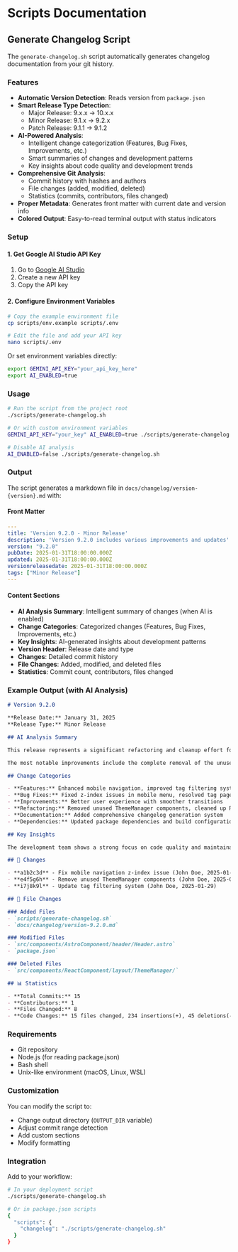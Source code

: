 # Scripts Documentation

## Generate Changelog Script

The `generate-changelog.sh` script automatically generates changelog documentation from your git history.

### Features

- **Automatic Version Detection**: Reads version from `package.json`
- **Smart Release Type Detection**: 
  - Major Release: 9.x.x → 10.x.x
  - Minor Release: 9.1.x → 9.2.x  
  - Patch Release: 9.1.1 → 9.1.2
- **AI-Powered Analysis**: 
  - Intelligent change categorization (Features, Bug Fixes, Improvements, etc.)
  - Smart summaries of changes and development patterns
  - Key insights about code quality and development trends
- **Comprehensive Git Analysis**: 
  - Commit history with hashes and authors
  - File changes (added, modified, deleted)
  - Statistics (commits, contributors, files changed)
- **Proper Metadata**: Generates front matter with current date and version info
- **Colored Output**: Easy-to-read terminal output with status indicators

### Setup

#### 1. Get Google AI Studio API Key
1. Go to [Google AI Studio](https://makersuite.google.com/app/apikey)
2. Create a new API key
3. Copy the API key

#### 2. Configure Environment Variables
```bash
# Copy the example environment file
cp scripts/env.example scripts/.env

# Edit the file and add your API key
nano scripts/.env
```

Or set environment variables directly:
```bash
export GEMINI_API_KEY="your_api_key_here"
export AI_ENABLED=true
```

### Usage

```bash
# Run the script from the project root
./scripts/generate-changelog.sh

# Or with custom environment variables
GEMINI_API_KEY="your_key" AI_ENABLED=true ./scripts/generate-changelog.sh

# Disable AI analysis
AI_ENABLED=false ./scripts/generate-changelog.sh
```

### Output

The script generates a markdown file in `docs/changelog/version-{version}.md` with:

#### Front Matter
```yaml
---
title: 'Version 9.2.0 - Minor Release'
description: 'Version 9.2.0 includes various improvements and updates'
version: "9.2.0"
pubDate: 2025-01-31T18:00:00.000Z
updated: 2025-01-31T18:00:00.000Z
versionreleasedate: 2025-01-31T18:00:00.000Z
tags: ["Minor Release"]
---
```

#### Content Sections
- **AI Analysis Summary**: Intelligent summary of changes (when AI is enabled)
- **Change Categories**: Categorized changes (Features, Bug Fixes, Improvements, etc.)
- **Key Insights**: AI-generated insights about development patterns
- **Version Header**: Release date and type
- **Changes**: Detailed commit history
- **File Changes**: Added, modified, and deleted files
- **Statistics**: Commit count, contributors, files changed

### Example Output (with AI Analysis)

```markdown
# Version 9.2.0

**Release Date:** January 31, 2025
**Release Type:** Minor Release

## AI Analysis Summary

This release represents a significant refactoring and cleanup effort focused on improving the codebase architecture and user experience. The changes demonstrate a systematic approach to removing technical debt while enhancing the overall functionality of the application.

The most notable improvements include the complete removal of the unused ThemeManager system, which simplifies the codebase and reduces maintenance overhead. The mobile navigation has been significantly enhanced with proper z-index management and improved user interaction patterns.

## Change Categories

- **Features:** Enhanced mobile navigation, improved tag filtering system
- **Bug Fixes:** Fixed z-index issues in mobile menu, resolved tag page navigation
- **Improvements:** Better user experience with smoother transitions
- **Refactoring:** Removed unused ThemeManager components, cleaned up React components
- **Documentation:** Added comprehensive changelog generation system
- **Dependencies:** Updated package dependencies and build configurations

## Key Insights

The development team shows a strong focus on code quality and maintainability, with systematic removal of unused components and improved architectural patterns. The changes indicate a maturing codebase with better separation of concerns between Astro and React components.

## 🔄 Changes

- **a1b2c3d** - Fix mobile navigation z-index issue (John Doe, 2025-01-31)
- **e4f5g6h** - Remove unused ThemeManager components (John Doe, 2025-01-30)
- **i7j8k9l** - Update tag filtering system (John Doe, 2025-01-29)

## 📁 File Changes

### Added Files
- `scripts/generate-changelog.sh`
- `docs/changelog/version-9.2.0.md`

### Modified Files
- `src/components/AstroComponent/header/Header.astro`
- `package.json`

### Deleted Files
- `src/components/ReactComponent/layout/ThemeManager/`

## 📊 Statistics

- **Total Commits:** 15
- **Contributors:** 1
- **Files Changed:** 8
- **Code Changes:** 15 files changed, 234 insertions(+), 45 deletions(-)
```

### Requirements

- Git repository
- Node.js (for reading package.json)
- Bash shell
- Unix-like environment (macOS, Linux, WSL)

### Customization

You can modify the script to:
- Change output directory (`OUTPUT_DIR` variable)
- Adjust commit range detection
- Add custom sections
- Modify formatting

### Integration

Add to your workflow:
```bash
# In your deployment script
./scripts/generate-changelog.sh

# Or in package.json scripts
{
  "scripts": {
    "changelog": "./scripts/generate-changelog.sh"
  }
}
``` 